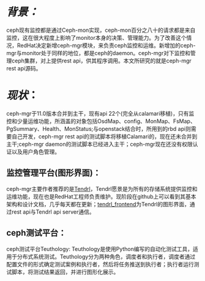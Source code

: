 # _**背景：**_

ceph现有监控都是通过Ceph-mon实现，ceph-mon百分之八十的请求都是来自监控，这在很大程度上影响了monitor本身的决策、管理能力。为了改善这个情况，RedHat决定新增ceph-mgr模块，来负责ceph监控和运维。新增加的ceph-mgr与monitor处于同样的地位，都是ceph的daemon。ceph-mgr对下监控和管理ceph集群，对上提供rest api，供其程序调用。本文所研究的就是ceph-mgr rest api源码。

# _**现状**_：

ceph-mgr于11.0版本合并到主干，现有api 22个\(完全从calamari移植\)，只有监控和少量运维功能，所涵盖的对象包括OsdMap、config、MonMap、FsMap、PgSummary、Health、MonStatus;与openstack结合时，所用到的rbd api则需要自己开发，ceph-mgr rest api的测试脚本将移植Calamari的，现在还未合并到主干;ceph-mgr daemon的测试脚本已经进入主干；ceph-mgr现在还没有权限认证以及用户角色管理。

## 监控管理平台\(图形界面\)：

ceph-mgr主要作者推荐的是[Tendrl](https://github.com/Tendrl)，Tendrl愿景是为所有的存储系统提供监控和运维功能，现在也是RedHat工程师负责维护。现阶段在github上可以看到其基本架构和设计文档，几乎每天都在更新；[tendrl\_frontend](https://github.com/Tendrl/tendrl_frontend)为Tendrl的图形界面，通过rest api与Tendrl api server通信。

## ceph测试平台：

ceph测试平台Teuthology: Teuthology是使用Python编写的自动化测试工具，适用于分布式系统测试。Teuthology分为两种角色，调度者和执行者，调度者通过配置文件的形式确定测试案例和执行者，然后将任务推送到执行者；执行者运行测试脚本，将测试结果返回，并进行图形化展示。

